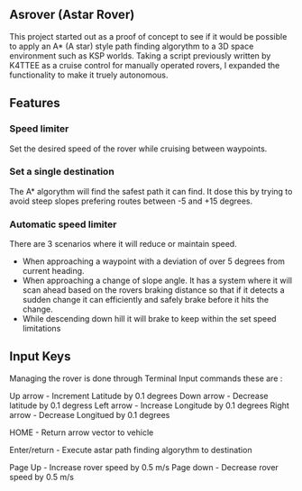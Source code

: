 ## Asrover (Astar Rover)

This project started out as a proof of concept to see if it would be possible to apply an A* (A star) style path finding algorythm to a 3D space environment such as KSP worlds.  Taking a script previously written by K4TTEE as a cruise control for manually operated rovers, I expanded the functionality to make it truely autonomous.

## Features

### Speed limiter

Set the desired speed of the rover while cruising between waypoints.

### Set a single destination

The A* algorythm will find the safest path it can find.  It dose this by trying to avoid steep slopes prefering routes between -5 and +15 degrees.

### Automatic speed limiter

There are 3 scenarios where it will reduce or maintain speed.

* When approaching a waypoint with a deviation of over 5 degrees from current heading.
* When approaching a change of slope angle.  It has a system where it will scan ahead based on the rovers braking distance so that if it detects a sudden change it can efficiently and safely brake before it hits the change.
* While descending down hill it will brake to keep within the set speed limitations

## Input Keys

Managing the rover is done through Terminal Input commands these are :

Up arrow      - Increment Latitude by 0.1 degrees
Down arrow    - Decrease latitude by 0.1 degress
Left arrow    - Increase Longitude by 0.1 degrees
Right arrow   - Decrease Longitued by 0.1 degrees

HOME          - Return arrow vector to vehicle

Enter/return  - Execute astar path finding algorythm to destination

Page Up       - Increase rover speed by 0.5 m/s
Page down     - Decrease rover speed by 0.5 m/s
